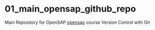 # 01_main_opensap_github_repo
Main Repository for OpenSAP [opensap](https://open.sap.com) course Version Control with Git
